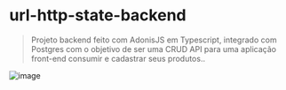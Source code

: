 # url-http-state-backend




> Projeto backend feito com AdonisJS em Typescript, integrado com Postgres com o objetivo de ser uma CRUD API para uma aplicação front-end consumir e cadastrar seus produtos..



![image](https://github.com/daviwillis/url-http-state-backend/assets/51123651/4265c00a-b382-4639-9b55-842068ff295c)

